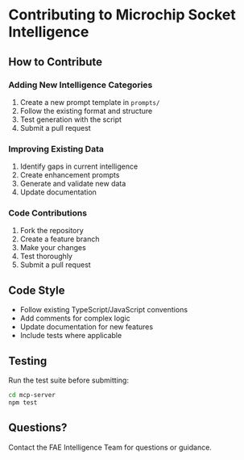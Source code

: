 # Contributing to Microchip Socket Intelligence

## How to Contribute

### Adding New Intelligence Categories

1. Create a new prompt template in `prompts/`
2. Follow the existing format and structure
3. Test generation with the script
4. Submit a pull request

### Improving Existing Data

1. Identify gaps in current intelligence
2. Create enhancement prompts
3. Generate and validate new data
4. Update documentation

### Code Contributions

1. Fork the repository
2. Create a feature branch
3. Make your changes
4. Test thoroughly
5. Submit a pull request

## Code Style

- Follow existing TypeScript/JavaScript conventions
- Add comments for complex logic
- Update documentation for new features
- Include tests where applicable

## Testing

Run the test suite before submitting:

```bash
cd mcp-server
npm test
```

## Questions?

Contact the FAE Intelligence Team for questions or guidance.
